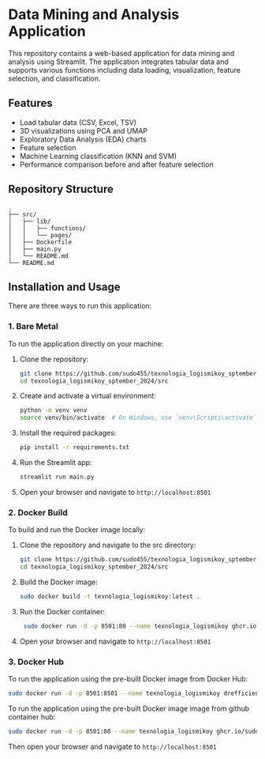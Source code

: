 # Data Mining and Analysis Application

This repository contains a web-based application for data mining and analysis using Streamlit. The application integrates tabular data and supports various functions including data loading, visualization, feature selection, and classification.

## Features

- Load tabular data (CSV, Excel, TSV)
- 3D visualizations using PCA and UMAP
- Exploratory Data Analysis (EDA) charts
- Feature selection
- Machine Learning classification (KNN and SVM)
- Performance comparison before and after feature selection

## Repository Structure

```
.
├── src/
│   ├── lib/
│   │   ├── functions/
│   │   └── pages/
│   ├── Dockerfile
│   ├── main.py
│   └── README.md
└── README.md
```

## Installation and Usage

There are three ways to run this application:

### 1. Bare Metal

To run the application directly on your machine:

1. Clone the repository:

   ```bash
   git clone https://github.com/sudo455/texnologia_logismikoy_sptember_2024.git
   cd texnologia_logismikoy_sptember_2024/src
   ```

2. Create and activate a virtual environment:

   ```bash
   python -m venv venv
   source venv/bin/activate  # On Windows, use `venv\Scripts\activate`
   ```

3. Install the required packages:

   ```bash
   pip install -r requirements.txt
   ```

4. Run the Streamlit app:

   ```bash
   streamlit run main.py
   ```

5. Open your browser and navigate to `http://localhost:8501`

### 2. Docker Build

To build and run the Docker image locally:

1. Clone the repository and navigate to the src directory:

   ```bash
   git clone https://github.com/sudo455/texnologia_logismikoy_sptember_2024.git
   cd texnologia_logismikoy_sptember_2024/src
   ```

2. Build the Docker image:

   ```bash
   sudo docker build -t texnologia_logismikoy:latest .
   ```

3. Run the Docker container:

   ```bash
    sudo docker run -d -p 8501:80 --name texnologia_logismikoy ghcr.io/sudo455/tenologia_logismikoy:latest
   ```

4. Open your browser and navigate to `http://localhost:8501`

### 3. Docker Hub

To run the application using the pre-built Docker image from Docker Hub:

```bash
sudo docker run -d -p 8501:8501 --name texnologia_logismikoy drefficient/texnologia_logismikoy:latest
```

To run the application using the pre-built Docker image image from github container hub:

```bash
sudo docker run -d -p 8501:80 --name texnologia_logismikoy ghcr.io/sudo455/texnologia_logismikoy:latest
```

Then open your browser and navigate to `http://localhost:8501`
